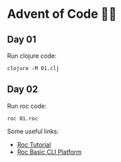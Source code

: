 # Advent of Code 🎁🎄

## Day 01

Run clojure code:

```
clojure -M 01.clj
```

## Day 02

Run roc code:

```
roc 01.roc
```

Some useful links:

* [Roc Tutorial](https://www.roc-lang.org/tutorial)
* [Roc Basic CLI Platform](https://www.roc-lang.org/packages/basic-cli/Http)
